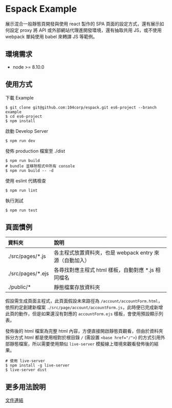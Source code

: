 # Espack Example

展示混合一般靜態頁開發與使用 react 製作的 SPA 頁面的設定方式，還有展示如何設定 proxy 將 API 或外部網站代理進開發環境，還有抽取共用 JS，或不使用 webpack 單純使用 babel 來轉譯 JS 等範例。

## 環境需求

* node >= 8.10.0

## 使用方式

下載 Example

``` shell
$ git clone git@github.com:104corp/espack.git es6-project --branch example
$ cd es6-project
$ npm install
```

啟動 Develop Server

``` shell
$ npm run dev
```

發佈 production 檔案至 ./dist

``` shell
$ npm run build
# bundle 並移除程式中所有 console
$ npm run build -- -d
```

使用 eslint 代碼檢查

``` shell
$ npm run lint
```

執行測試

``` shell
$ npm run test
```

## 頁面慣例

|    資料夾         |   說明                  |
| :--------------- | :--------------------- |
| ./src/pages/*.js  |   各主程式放置資料夾，也是 webpack entry 來源（自動加入）   |
| ./src/pages/*.ejs |   各尋找對應主程式 html 樣板，自動對應 *.js 相同檔名  |
| ./public/*       |   靜態檔案存放資料夾      |

假設需生成頁面主程式，此頁面假設未來路徑為 `/account/accountForm.html`，依照約定創建新檔案 `./src/page/account/accountForm.js`，此時便已完成新增此頁的動作，但是如果還沒有對應的 `accountForm.ejs` 樣板，會使用預設顯示列表。


發佈後的 html 檔案為完整 html 內容，方便直接開啟靜態頁觀看，但由於資料夾拆分方式 html 都是使用相對於根目錄 `/` (需設置 `<base href="/">`) 的方式引用外部靜態檔案，所以需要使用類似 `live-server` 模擬線上環境來觀看發佈後的結果。

``` shell
# 使用 live-server
$ npm install -g live-server
$ live-server dist
```

## 更多用法說明

[文件連結](https://github.com/104corp/espack/wiki)
